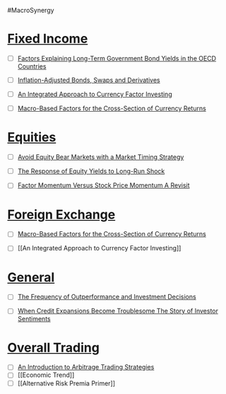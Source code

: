 #MacroSynergy 
# <u>Fixed Income</u>
- [ ] [Factors Explaining Long-Term Government Bond Yields in the OECD Countries](https://papers.ssrn.com/sol3/papers.cfm?abstract_id=4407123)
- [ ] [Inflation-Adjusted Bonds, Swaps and Derivatives](https://papers.ssrn.com/sol3/papers.cfm?abstract_id=4338914)
- [ ] [An Integrated Approach to Currency Factor Investing](obsidian://open?vault=Akul's%20Notebook&file=Library%2Fjournals%2Cmagazines%2FSSRN%20Papers%2FAn%20Integrated%20Approach%20to%20Currency%20Factor%20Investing%20(2023).pdf)
- [ ] [Macro-Based Factors for the Cross-Section of Currency Returns](obsidian://open?vault=Akul's%20Notebook&file=Library%2Fjournals%2Cmagazines%2FSSRN%20Papers%2FMacro-Based%20Factors%20for%20the%20Cross-Section%20of%20Currency%20Returns%20(2023).pdf)


# <u>Equities</u>
- [ ] [Avoid Equity Bear Markets with a Market Timing Strategy](https://papers.ssrn.com/sol3/papers.cfm?abstract_id=4397638)
- [ ] [The Response of Equity Yields to Long-Run Shock](obsidian://open?vault=Akul's%20Notebook&file=Library%2Fjournals%2Cmagazines%2FSSRN%20Papers%2FThe%20Response%20of%20Equity%20Yields%20to%20a%20Long-Run%20Shock%20(2023).pdf)
- [ ] [Factor Momentum Versus Stock Price Momentum A Revisit](obsidian://open?vault=Akul's%20Notebook&file=Library%2Fjournals%2Cmagazines%2FMacroSynergy%2FFactor%20Momentum%20Versus%20Stock%20Price%20Momentum%20A%20Revisit.pdf)


# <u>Foreign Exchange</u>
- [ ] [Macro-Based Factors for the Cross-Section of Currency Returns](https://papers.ssrn.com/sol3/papers.cfm?abstract_id=4400205)
- [ ] [[An Integrated Approach to Currency Factor Investing]]


# <u>General</u>
- [ ] [The Frequency of Outperformance and Investment Decisions](https://papers.ssrn.com/sol3/papers.cfm?abstract_id=4384543)
- [ ] [When Credit Expansions Become Troublesome The Story of Investor Sentiments](https://papers.ssrn.com/sol3/papers.cfm?abstract_id=4409154)


# <u>Overall Trading</u>
- [ ] [An Introduction to Arbitrage Trading Strategies](https://papers.ssrn.com/sol3/papers.cfm?abstract_id=4420232)
- [ ] [[Economic Trend]]
- [ ] [[Alternative Risk Premia Primer]]